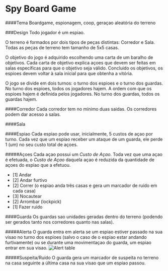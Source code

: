 Spy Board Game
==============

####Tema
Boardgame, espionagem, coop, geraçao aleatória do terreno

###Design
Todo jogador é um espiao.

O terreno é formados por dois tipos de peças distintas: Corredor e Sala.
Todas as peças de terreno tem tamanho de 5x5 casas.

O objetivo do jogo é adquirido escolhendo uma carta de um baralho de objetivos.
Cada carta de objetivo explica açoes que devem ser feitas em salas específicas
para que o objetivo seja válido.
Concluido os objetivos, os espioes devem voltar à sala inicial para que obtenha
a vitória.

O jogo se divide em dois turnos: o turno dos espioes e o turno dos guardas.
No turno dos espioes, todos os jogadores hajem. A ordem com que os espioes hajem
é definida pelos jogadores.
No turno dos guardas, todos os guardas hajem.

####Corredor
Cada corredor tem no mínimo duas saidas.
Os corredores podem dar acesso a salas.

####Sala


####Espiao
Cada espiao pode usar, inicialmente, 5 custos de açao por turno.
Cada vez que um espiao receber um ataque de um guarda, ele perde 1 (um) no seu custo total de açoes.

#####Açoes
Cada açao possui um _Custo de Açao_.
Toda vez que uma açao é efetuada, o _Custo de Açao_ daquela açao é reduzida da quantidade
de açoes do espiao que a efetuou.

- [1] Andar
- [2] Andar furtivo
- [2] Correr (o espiao anda três casas e gera um marcador de ruído em cada casa)
- [3] Nocautear
- [2] Arrombar (lockpick)
- [1] Fazer ruído

####Guarda
Os guardas sao unidades geradas dentro do terreno (podendo ser gerados tanto nos corredores quanto nas salas).

#####Alerta
O guarda entra em alerta se um espiao estiver passado na sua visao no turno dos espioes (salvo o caso de o
espiao estar andando furtivamente) ou se durante uma movimentaçao do guarda, um espiao entrar em sua visao.
![Alert table](../img/alert.png?raw=true)

#####Suspeita/Ruído
O guarda gera um marcador de suspeita no terreno na casa seguinte a última casa na sua visao que um espiao passou.
